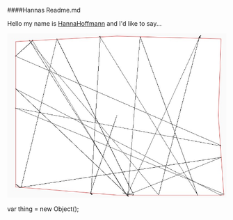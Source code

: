 ####Hannas Readme.md  

Hello my name is [HannaHoffmann](https://github.com/HannaHoffmann) and I'd like to say... 

![](images/lines-01.jpg)  


   var thing = new Object();  

